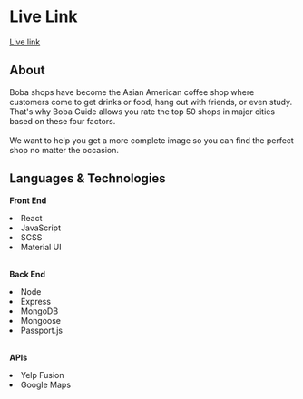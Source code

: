 # Live Link

[Live link](https://boba-guide-tyler.herokuapp.com/)

## About
Boba shops have become the Asian American coffee shop where customers come to get drinks or food, hang out with friends, or even study.
<br/> That's why Boba Guide allows you rate the top 50 shops in major cities based on these four factors.
<br/><br/> We want to help you get a more complete image so you can find the perfect shop no matter the occasion.

## Languages & Technologies
**Front End**
<li>React</li>
<li>JavaScript</li>
<li>SCSS</li>
<li>Material UI</li>
<br/>

**Back End**
<li>Node</li>
<li>Express</li>
<li>MongoDB</li>
<li>Mongoose</li>
<li>Passport.js</li>
<br/>

**APIs**
<li>Yelp Fusion</li>
<li>Google Maps</li>
